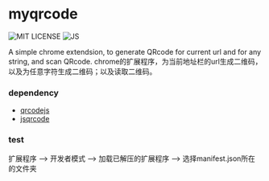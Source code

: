 # myqrcode  
![MIT LICENSE](https://img.shields.io/github/license/weideguo/myqrcode)
![JS](https://img.shields.io/github/languages/top/weideguo/myqrcode)


A simple chrome extendsion, to generate QRcode for current url and for any string, and scan QRcode.
chrome的扩展程序，为当前地址栏的url生成二维码，以及为任意字符生成二维码；以及读取二维码。  


### dependency ###
* [qrcodejs](https://github.com/davidshimjs/qrcodejs)
* [jsqrcode](https://github.com/LazarSoft/jsqrcode/)

### test ###
扩展程序 --> 开发者模式 --> 加载已解压的扩展程序 --> 选择manifest.json所在的文件夹
    
